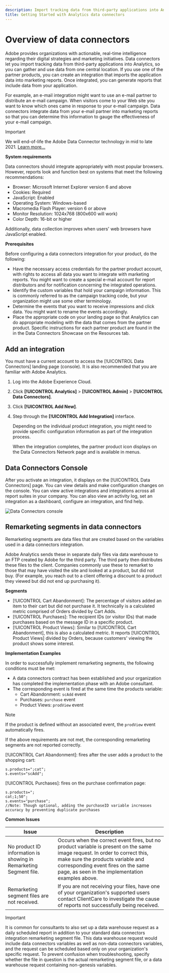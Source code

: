 ```yaml
---
description: Import tracking data from third-party applications into Analytics.
title: Getting Started with Analytics data connectors
---
```


# Overview of data connectors

Adobe provides organizations with actionable, real-time intelligence regarding their digital strategies and marketing initiatives. Data connectors let you import tracking data from third-party applications into Analytics, so you can gather and use data from one central location. If you use one of the partner products, you can create an integration that imports the application data into marketing reports. Once integrated, you can generate reports that include data from your application.

For example, an e-mail integration might want to use an e-mail partner to distribute an e-mail campaign. When visitors come to your Web site you want to know which ones came in response to your e-mail campaign. Data connectors integrate data from your e-mail partner into marketing reports so that you can determine this information to gauge the effectiveness of your e-mail campaign.

>[!IMPORTANT]
>
>We will end-of-life the Adobe Data Connector technology in mid to late 2021. [Learn more...](/help/import/data-connectors/data-connectors-eol.md)

**System requirements**

Data connectors should integrate appropriately with most popular browsers. However, reports look and function best on systems that meet the following recommendations:

* Browser: Microsoft Internet Explorer version 6 and above
* Cookies: Required
* JavaScript: Enabled
* Operating System: Windows-based
* Macromedia Flash Player: version 6 or above
* Monitor Resolution: 1024x768 (800x600 will work)
* Color Depth: 16-bit or higher

Additionally, data collection improves when users' web browsers have JavaScript enabled.

**Prerequisites**

Before configuring a data connectors integration for your product, do the following:

* Have the necessary access credentials for the partner product account, with rights to access all data you want to integrate with marketing reports. You might want to create a special e-mail account for report distributors and for notification concerning the integrated operations.
* Identify the custom variables that hold your campaign information. This is commonly referred to as the campaign tracking code, but your organization might use some other terminology.
* Determine the events that you want to receive impressions and click data. You might want to rename the events accordingly.
* Place the appropriate code on your landing page so that Analytics can do appropriate modeling with the data that comes from the partner product. Specific instructions for each partner product are found in the in the Data Connectors Showcase on the Resources tab.

## Add an integration

You must have a current account to access the [!UICONTROL Data Connectors] landing page (console). It is also recommended that you are familiar with Adobe Analytics.

1. Log into the Adobe Experience Cloud.
1. Click **[!UICONTROL Analytics]** > **[!UICONTROL Admin]** > **[!UICONTROL Data Connectors]**.
1. Click **[!UICONTROL Add New]**.
1. Step through the **[!UICONTROL Add Integration]** interface.

    Depending on the individual product integration, you might need to provide specific configuration information as part of the integration process.

    When the integration completes, the partner product icon displays on the Data Connectors Network page and is available in menus.

## Data Connectors Console

After you activate an integration, it displays on the [!UICONTROL Data Connectors] page. You can view details and make configuration changes on the console. You can view active integrations and integrations across all report suites in your company. You can also view an activity log, set an integration as a dashboard, configure an integration, and find help.

![Data Connectors console](assets/data-connectors-console.png)

## Remarketing segments in data connectors

Remarketing segments are data files that are created based on the variables used in a data connectors integration.

Adobe Analytics sends these in separate daily files via data warehouse to an FTP created by Adobe for the third party. The third party then distributes these files to the client. Companies commonly use these to remarket to those that may have visited the site and looked at a product, but did not buy. (For example, you reach out to a client offering a discount to a product they viewed but did not end up purchasing it).

**Segments**

* [!UICONTROL Cart Abandonment]: The percentage of visitors added an item to their cart but did not purchase it. It technically is a calculated metric comprised of Orders divided by Cart Adds.
* [!UICONTROL Purchases]: The recipient IDs (or visitor IDs) that made purchases based on the message ID in a specific product.
* [!UICONTROL Product Views]: Similar to [!UICONTROL Cart Abandonment], this is also a calculated metric. It reports [!UICONTROL Product Views] divided by Orders, because customers' viewing the product shows some interest.

**Implementation Examples**

In order to successfully implement remarketing segments, the following conditions must be met:

* A data connectors contract has been established and your organization has completed the implementation phase with an Adobe consultant.
* The corresponding event is fired at the same time the products variable:
    * Cart Abandonment: `scAdd` event
    * Purchases: `purchase` event
    * Product Views: `prodView` event

>[!NOTE]
>
>If the product is defined without an associated event, the `prodView` event automatically fires.
>
>If the above requirements are not met, the corresponding remarketing segments are not reported correctly.

[!UICONTROL Cart Abandonment]: fires after the user adds a product to the shopping cart:

```
s.products=";cat";
s.events="scAdd";
```

[!UICONTROL Purchases]: fires on the purchase confirmation page:

```
s.products=";
cat;1;50";
s.events="purchase";
//Note: Though optional, adding the purchaseID variable increases accuracy by preventing duplicate purchases
```

**Common Issues**

| Issue    | Description  |
| -----------| ---------- |  
| No product ID information is showing in Remarketing Segment file. | Occurs when the correct event fires, but no product variable is present on the same image request. In order to correct this, make sure the products variable and corresponding event fires on the same page, as seen in the implementation examples above. |  
| Remarketing segment files are not received. | If you are not receiving your files, have one of your organization's supported users contact ClientCare to investigate the cause of reports not successfully being received. |


>[!IMPORTANT]
>
>It is common for consultants to also set up a data warehouse request as a daily scheduled report in addition to your standard data connectors integration remarketing segment file. This data warehouse request would include data connectors variables as well as non-data connectors variables, and the request can be scheduled based only on your organization's specific request. To prevent confusion when troubleshooting, specify whether the file in question is the actual remarketing segment file, or a data warehouse request containing non-genesis variables.
